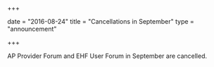 +++

date = "2016-08-24"
title = "Cancellations in September"
type = "announcement"

+++

AP Provider Forum and EHF User Forum in September are cancelled.
